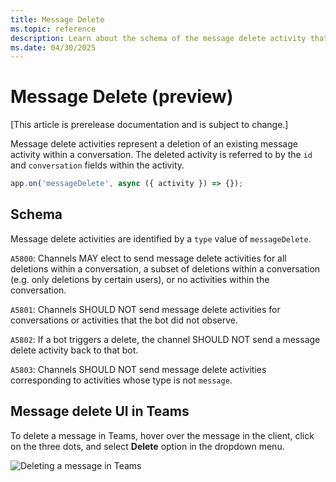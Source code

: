 ```yaml
---
title: Message Delete
ms.topic: reference
description: Learn about the schema of the message delete activity that represent the deletion of an existing message.
ms.date: 04/30/2025
---
```


# Message Delete (preview)

[This article is prerelease documentation and is subject to change.]

Message delete activities represent a deletion of an existing message activity within a conversation. The deleted activity is referred to by the `id` and `conversation` fields within the activity.

```typescript
app.on('messageDelete', async ({ activity }) => {});
```

## Schema

Message delete activities are identified by a `type` value of `messageDelete`.

`A5800`: Channels MAY elect to send message delete activities for all deletions within a conversation, a subset of deletions within a conversation (e.g. only deletions by certain users), or no activities within the conversation.

`A5801`: Channels SHOULD NOT send message delete activities for conversations or activities that the bot did not observe.

`A5802`: If a bot triggers a delete, the channel SHOULD NOT send a message delete activity back to that bot.

`A5803`: Channels SHOULD NOT send message delete activities corresponding to activities whose type is not `message`.

## Message delete UI in Teams

To delete a message in Teams, hover over the message in the client, click on the three dots, and select **Delete** option in the dropdown menu.

![Deleting a message in Teams](~/assets/screenshots/message-delete-ui.png)